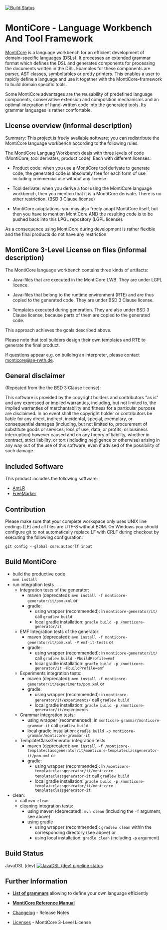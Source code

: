 <!-- (c) https://github.com/MontiCore/monticore -->
[![Build Status](https://travis-ci.org/MontiCore/monticore.svg?branch=master)](https://travis-ci.org/MontiCore/monticore)


# MontiCore - Language Workbench And Tool Framework 

[MontiCore](http://www.monticore.de) is a language workbench for an efficient 
development of domain-specific languages (DSLs). It processes an extended 
grammar format which defines the DSL and generates  components for processing 
the documents written in the DSL. Examples for these components are parser, 
AST classes, symboltables or pretty 
printers. This enables a user to rapidly define a language and use it together 
with the MontiCore-framework to build domain specific tools. 

Some MontiCore advantages are the reusability of predefined language 
components, conservative extension and composition mechanisms and an 
optimal integration of hand-written code into the generated tools. Its 
grammar languages is rather comfortable. 

## License overview (informal description) 

Summary: This project is freely available software; you can redistribute 
the MontiCore language workbench according to the following rules.

The MontiCore Languag Workbench deals with three levels of code 
(MontiCore, tool derivates, product code). Each with different 
licenses: 

* Product code: when you use a MontiCore tool derivate to generate 
code, the generated code is absolutely free for each form of use 
including commercial use without any license. 

* Tool derivate: when you derive a tool using the MontiCore language 
workbench, then you mention that it is a MontiCore derivate. There is 
no other restriction. (BSD 3 Clause license) 

* MontiCore adaptations: you may also freely adapt MontiCore itself, 
but then you have to mention MontiCore AND the resulting code is to be 
pushed back into this LPGL repository (LGPL license). 

As a consequence using MontiCore during development is rather flexible 
and the final products do not have any restriction.

 
## MontiCore 3-Level License on files (informal description)

The MontiCore language workbench contains three kinds of artifacts: 

* Java-files that are executed in the MontiCore LWB. They are under 
LGPL licence.

* Java-files that belong to the runtime environment (RTE) and are thus 
copied to the generated code. They are under BSD 3 Clause license.

* Templates executed during generation. They are also under BSD 3 
Clause license, because parts of them are copied to the generated code. 

This approach achieves the goals described above.

Please note that tool builders design their own templates and RTE to 
generate the final product. 
 
If questions appear e.g. on building an interpreter, please contact 
monticore@se-rwth.de. 


## General disclaimer

(Repeated from the the BSD 3 Clause license): 

This software is provided by the copyright holders and contributors
"as is" and any expressed or implied warranties, including, but not limited
to, the implied warranties of merchantability and fitness for a particular
purpose are disclaimed. In no event shall the copyright holder or
contributors be liable for any direct, indirect, incidental, special,
exemplary, or consequential damages (including, but not limited to,
procurement of substitute goods or services; loss of use, data, or
profits; or business interruption) however caused and on any theory of
liability, whether in contract, strict liability, or tort (including
negligence or otherwise) arising in any way out of the use of this
software, even if advised of the possibility of such damage.


## Included Software

This product includes the following software:
* [AntLR](http://www.antlr.org/)
* [FreeMarker](http://freemarker.org/)

## Contribution 

Please make sure that your complete workspace only uses UNIX line 
endings (LF) and all files are UTF-8 without BOM. On Windows you should 
configure git to not automatically replace LF with CRLF during checkout 
by executing the following configuration: 

    git config --global core.autocrlf input
    
## Build MontiCore

* build the productive code  
`mvn install`
* run integration tests    
  * Integration tests of the generator: 
    * maven (deprecated): `mvn install -f monticore-generator/it/pom.xml` or 
    * gradle:     
      * using wrapper (recommended): in `monticore-generator/it/` call `gradlew build`
      * local gradle installation: `gradle build -p /monticore-generator/it`   
  * EMF Integration tests of the generator: 
    * maven (deprecated): `mvn install -f monticore-generator/it/pom.xml -P emf-it-tests` or 
    * gradle:     
      * using wrapper (recommended): in `monticore-generator/it/` call `gradlew build -PbuildProfile=emf`
      * local gradle installation: `gradle build -p /monticore-generator/it -PbuildProfile=emf`   
  * Experiments integration tests:
    * maven (deprecated): `mvn install -f monticore-generator/it/experiments/pom.xml` or
    * gradle:     
      * using wrapper (recommended): in `monticore-generator/it/experiments/` call `gradlew build`
      * local gradle installation: `gradle build -p /monticore-generator/it/experiments`
  * Grammar integration tests:
     * using wrapper (recommended): in `monticore-grammar/monticore-grammar-it` call `gradlew build`
     * local gradle installation: `gradle build -p monticore-grammar/monticore-grammar-it`
  * TemplateClassGenerator integration tests 
    * maven (deprecated): `mvn install -f /monticore-templateclassgenerator/it/monticore-templateclassgenerator-it/pom.xml` or 
    * gradle:     
      * using wrapper (recommended): in `/monticore-templateclassgenerator/it/monticore-templateclassgenerator-it` call `gradlew build`
      * local gradle installation: `gradle build -p /monticore-templateclassgenerator/it/monticore-templateclassgenerator-it`  
* clean:
  * call `mvn clean`
  * cleaning integration tests:
    * using maven (deprecated): `mvn clean` (including the `-f` argument, see above) 
    * using gradle
      * using wrapper (recommended): `gradlew clean` within the corresponding directory (see above) or
      * using local installation: `gradle clean` (including `-p` argument) 
    
  
## Build Status
 JavaDSL (dev)  [![JavaDSL (dev) pipeline status](https://git.rwth-aachen.de/monticore/javaDSL/badges/dev/pipeline.svg)](https://git.rwth-aachen.de/monticore/javaDSL/commits/dev)    


## Further Information

* [**List of grammars**](monticore-grammar/src/main/grammars/de/monticore/GRAMMARS.md)
   allowing to define your own language efficiently

* [**MontiCore Reference Manual**](http://www.monticore.de/)

* [Changelog](CHANGELOG.md) - Release Notes

* [Licenses](00.org/Licenses/LICENSE-MONTICORE-3-LEVEL.md) - MontiCore 3-Level License
